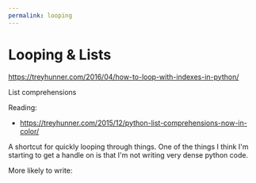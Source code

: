 ```yaml
---
permalink: looping
---
```


# Looping & Lists

https://treyhunner.com/2016/04/how-to-loop-with-indexes-in-python/

List comprehensions

Reading: 

* https://treyhunner.com/2015/12/python-list-comprehensions-now-in-color/


A shortcut for quickly looping through things. One of the things I think I'm starting to get a handle on is that I'm not writing very dense python code.

More likely to write:
